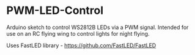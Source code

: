 # PWM-LED-Control
Arduino sketch to control WS2812B LEDs via a PWM signal. Intended for use on an RC flying wing to control lights for night flying.

Uses FastLED library - https://github.com/FastLED/FastLED
